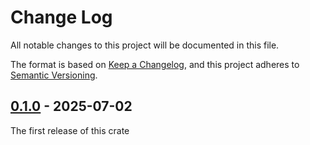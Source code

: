 # Change Log

All notable changes to this project will be documented in this file.

The format is based on [Keep a Changelog](https://keepachangelog.com/en/1.0.0/),
and this project adheres to [Semantic Versioning](https://semver.org/spec/v2.0.0.html).

## [0.1.0] - 2025-07-02
The first release of this crate

[0.1.0]: https://github.com/ljtpetersen/homedir/releases/tag/v0.1.0
